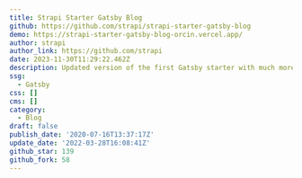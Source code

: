 ```yaml
---
title: Strapi Starter Gatsby Blog
github: https://github.com/strapi/strapi-starter-gatsby-blog
demo: https://strapi-starter-gatsby-blog-orcin.vercel.app/
author: strapi
author_link: https://github.com/strapi
date: 2023-11-30T11:29:22.462Z
description: Updated version of the first Gatsby starter with much more features
ssg:
  - Gatsby
css: []
cms: []
category:
  - Blog
draft: false
publish_date: '2020-07-16T13:37:17Z'
update_date: '2022-03-28T16:08:41Z'
github_star: 139
github_fork: 58
---
```

